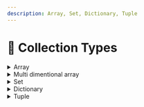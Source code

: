 ```yaml
---
description: Array, Set, Dictionary, Tuple
---
```


# 🔄 Collection Types

<details>

<summary>Array</summary>

Array bir xil turdagi qiymatlarni tartiblangan ro'yxatda saqlaydi. Xuddi shu qiymat arrayda turli pozitsiyalarda bir necha marta paydo bo'lishi mumkin.

```swift
// Empty (bo'sh) arrayni yaratish

var someInts: [Int] = []
print("Integerlar soni \(someInts.count) ta")

```

```swift
// N ta bir xil qiymatiga ega bo'lgan array yaratish

var array: [Int] = Array.init(repeating: 0, count: 4)

print(array)

// [0, 0, 0, 0]
```

```swift
// Arrayga ma`lumot qo'shish
someInts.append(3)
```

```swift
// Arraydagi malumotlarni yo'q qilish
someInts = []
```

```swift
// Array ni boshlang'ich qiymat bilan yaratish
var shoppingList: [String] = ["Eggs", "Milk"]

```

```swift
// Arrayga boshqacha uslubda ma'lmuot qo'shish

shoppingList += ["Baking Powder"]
// Endi shoppingList da 3 ta ma'lumot bor
```

```swift
// Arrayni (n) indexdagi ma'lumotini olish
print(shoppingList[0])
// Eggs
```

```swift
// Arrayni (n) indexdagi ma'lumotini o'zgartirish

shoppingList[0] = "Coffee"
print(shoppingList)

// ["Coffee", "Milk", "Baking Powder"]
```

```swift
// Arrayni n indexiga malumot kirgizish

shoppingList.insert("Apple", at: 1)
print(shoppingList)

// ["Coffee", "Apple", "Milk", "Baking Powder"]
```



</details>

<details>

<summary>Multi dimentional array</summary>

Multi dimentional array - 2 va undan ortiq o'chamga ega bo'lgan array. Masalan 2 o'lchamlik array, bizga bu array matrix yoki matritsa nomi bilan ma'lum.

```swift
// Masalan
let matrix = [[1, 2, 3], [4, 5, 6], [7, 8, 9]]

// yuridagi 2 o'lchamli array matematikada quidagicha yoziladi
// 1 2 3
// 4 5 6
// 7 8 9
```

Agar biz `(3, 2)` o'rindagi ma'lumotni olmoqchi bo'lsak (yani 8 ni). U xolda biz `matrix[2][1]` deb yozishimiz kerak bo'ladi

```swift
// Masalan

print(matrix[2][1]) // 8
```

Quida 2 o'lchamlik array ga misol

```swift
var workingHours = [  ["Week Day", "Monday", "Tuesday"],
  ["Hours", "9 AM - 5 PM", "9 AM - 5 PM"],
]

// hafta kunlari va u kunlardagi ish soatlari

let day = workingHours[0][1]
let whour = workingHours[1][1]

print("Bizning \(day) dagi ish soatimiz \(whour)")

// Biznig Monday dagi ish soatimiz 9 AM - 5 PM
```

Budan ham array kabi berilgan o'ridagi qiymatni o'zgartirish mumkin

```swift
// Masalan

workingHours[0][1] = "Dushamba" // "Monday" -> "Dushamba" ga o'zgardi

let day = workingHours[0][1]
let whour = workingHours[1][1]

print("Bizning \(day) dagi ish soatimiz \(whour)")

// Biznig Dushamba dagi ish soatimiz 9 AM - 5 PM
```

</details>

<details>

<summary>Set</summary>

Set arrayga o'xshash lekin unda ma\`lumotlar faqat bir marotaba uchraydi

```
// Set va Array
var meals: Set<String> = [
    "sho`rva", "osh"
]

var fruits: [String] = [
    "apple", "cherry"
]

print(meals)
// ["osh", "sho`rva"]
print(fruits)
// ["apple", "cherry"]

// farqiga misol

meals.insert("osh")
fruits.append("apple")

print(meals)
// ["osh", "sho`rva"]
print(fruits)
// ["apple", "cherry", "apple"]

```

Yuqoridagi misolda ko'ringanidek set ga o'zini ichida mavjud bo'lgan malumot qo'shilganda set uni qabul qilmadi. Arrayda esa bosh qabul qildi.\
\
Demak set o'z nomi bilan set, unda har xil narsadan bittada bo'ladi.

```
// Set ga ma`lumot qoshish

var meals: Set<String> = [
    "sho`rva", "osh"
]

meals.insert("mastava")

print(meals)
// ["sho`rva", "osh", "mastava"]

// ! setni ketma ket tarzda joylashmaydi, u ning ichidagi 
// ma`lumotlar joylashuv o'rni o'zgarib qoladi, yuqoridagi misolga o'xshab
```



</details>

<details>

<summary>Dictionary</summary>

Swift-dagi `Dictionary` kalit-qiymat juftliklari to'plami bo'lib, har bir kalit yagona xisbolanadi. U arrayga o'xshaydi, lekin elementlarga kirish indeks emas, balki kalit yordamida amalga oshiriladi. `Dictionary`dagi kalit-qiymat juftliklari tartibsizdir, ya'ni ularning lug'atga qo'shilish tartibi ular olinadigan tartibda bo'lishi kafolatlanmaydi.

Swift-da `Dictionary` kvadrat qavslar `[ ]` yordamida aniqlanadi va ularning kalit va qiymat turlari ko'rsatilishi kerak. Mana, meva nomlarini ularning narxiga ko'rsatadigan lug'at yaratish misoli:

```swift
// Masalan
// Ushbu misolda kalit turi String va qiymat turi Double.
var fruitPrices: [String: Double] = [
        "Apple": 0.5, 
        "Banana": 0.25, 
        "Orange": 0.75
]
```

Bo'sh `Dictionary` yaratish va keyinroq kalit-qiymat juftlarini qo'shish uchun qisqacha sintaksisidan ham foydalanishingiz mumkin.

```
// Masalan
var fruitPrices: [String: Double] = [:]
fruitPrices["Apple"] = 0.5
fruitPrices["Banana"] = 0.25
fruitPrices["Orange"] = 0.75

```

```
// Kvadrat qavs ichidagi kalitdan foydalanib, 
// kalit qiymatini olishingiz mumkin, 
// masalan:
let applePrice = fruitPrices["Apple"]
```

`Dictionary` dagi kalit orqali uni qiymatini o'zgartirsh mumkin

```
// Masalan

fruitPrices["Apple"] = 11
print(fruitPrices)

// endi natija
// ["Apple": 11.0, "Orange": 0.75, "Banana": 0.25]


// boshqacha uslubi ham bor u esa `updateValue` dan foydalanish

fruitPrices.updateValue(4, forKey: "Apple")
print(fruitPrices)

// endi natija
// ["Apple": 4.0, "Orange": 0.75, "Banana": 0.25]

```

`Dictionary` dagi kalit ga qiymatni `nil` berish orqali uni o'chirish mumkin yoki `removeValue` metodidan foydalanish kerak

```
// Masalan

// = nil
fruitPrices["Apple"] = nil
print(fruitPrices)

// ["Orange": 0.75, "Banana": 0.25]


// removeValue
fruitPrices.removeValue(forKey: "Banana")
print(fruitPrices)

// ["Orange": 0.75]
```



</details>

<details>

<summary>Tuple</summary>

Swift-dagi `Tuple` turli xil bo'ligan tartiblangan qiymatlar to'plamidir. Ular `array`ga o'xshaydi, lekin `tuple`dagi elementlarga indeks yordamida kirish mumkin emas, ular o'z pozitsiyalari yordamida kirishadi. `Tuple` - bu bir nechta qiymatlarni bitta qo'shma qiymatga guruhlash usuli.

Swift-da `tuple` qavslar `( )` yordamida aniqlanadi va elementlarning turlarini ko'rsatish shart emas. \
Ism va yoshni o'z ichiga olgan `tuple` yaratish misoli:

```
let person = ("John", 30)
print(person)

// ("John", 30)

print(person.0)
```

Shuningdek, `tuple`da alohida konstantalar yoki o'zgaruvchilarga ajratishingiz mumkin,&#x20;

```
// Masalan
let (name, age) = person

print(name, age)

// John 30
```

Shuningdek, `tuple` elementlariga ularning joylashuvi bo'yicha malumotni olishingiz mumkin

```
// Masalan
let name = person.0
let age = person.1

print(name, age)

// Jogn 30
```

Shuningdek, `tuple`da har bir elementdan oldin yorliqni qo'shish orqali `tuple` elementlarini nomlashingiz mumkin. Bu unga yanada o'qilishi va foydalanishni osonlashtiradi.

```
// Masalan

let person = (name: "John", age: 30)

print(person.name)
print(person.age)

// John
// 30
```



</details>
